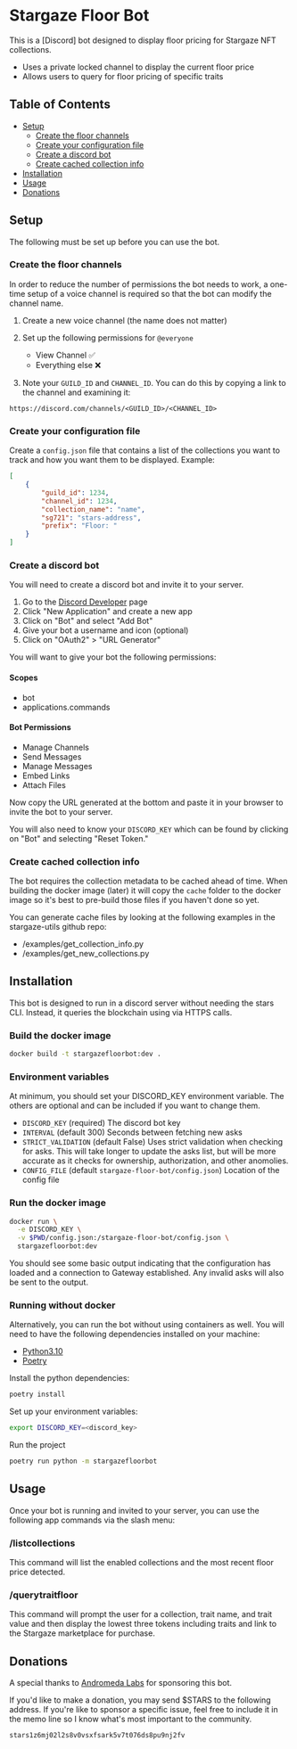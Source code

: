 # Stargaze Floor Bot

This is a [Discord] bot designed to display floor pricing for Stargaze NFT collections.

* Uses a private locked channel to display the current floor price
* Allows users to query for floor pricing of specific traits

## Table of Contents

- [Setup](#setup)
    - [Create the floor channels](#create-the-floor-channels)
    - [Create your configuration file](#create-your-configuration-file)
    - [Create a discord bot](#create-a-discord-bot)
    - [Create cached collection info](#create-cached-collection-info)
- [Installation](#installation)
- [Usage](#usage)
- [Donations](#donations)

## Setup

The following must be set up before you can use the bot.

### Create the floor channels

In order to reduce the number of permissions the bot needs to work, a one-time setup of a voice channel is required so that the bot can modify the channel name.

1. Create a new voice channel (the name does not matter)
2. Set up the following permissions for `@everyone`
    
    - View Channel ✅
    - Everything else ❌

3. Note your `GUILD_ID` and `CHANNEL_ID`. You can do this by copying a link to the channel and examining it:

```
https://discord.com/channels/<GUILD_ID>/<CHANNEL_ID>
```

### Create your configuration file

Create a `config.json` file that contains a list of the collections you want to track and how you want them to be displayed. Example:

```json
[
    {
        "guild_id": 1234,
        "channel_id": 1234,
        "collection_name": "name",
        "sg721": "stars-address",
        "prefix": "Floor: "
    }
]
```

### Create a discord bot

You will need to create a discord bot and invite it to your server.

1. Go to the [Discord Developer](https://discord.com/developers/applications) page
2. Click "New Application" and create a new app
3. Click on "Bot" and select "Add Bot"
4. Give your bot a username and icon (optional)
5. Click on "OAuth2" > "URL Generator"

You will want to give your bot the following permissions:

#### Scopes

- bot
- applications.commands

#### Bot Permissions

- Manage Channels
- Send Messages
- Manage Messages
- Embed Links
- Attach Files

Now copy the URL generated at the bottom and paste it in your browser to invite the bot to your server.

You will also need to know your `DISCORD_KEY` which can be found by clicking on "Bot" and selecting "Reset Token."

### Create cached collection info

The bot requires the collection metadata to be cached ahead of time. When building the docker image (later) it will copy the `cache` folder to the docker image so it's best to pre-build those files if you haven't done so yet.

You can generate cache files by looking at the following examples in the stargaze-utils github repo:

- /examples/get_collection_info.py
- /examples/get_new_collections.py

## Installation

This bot is designed to run in a discord server without needing the stars CLI. Instead, it queries the blockchain using via HTTPS calls.

### Build the docker image

```sh
docker build -t stargazefloorbot:dev .
```

### Environment variables

At minimum, you should set your DISCORD_KEY environment variable. The others are optional and can be included if you want to change them.

- `DISCORD_KEY` (required) The discord bot key
- `INTERVAL` (default 300) Seconds between fetching new asks
- `STRICT_VALIDATION` (default False) Uses strict validation when checking for asks. This will take longer to update the asks list, but will be more accurate as it checks for ownership, authorization, and other anomolies.
- `CONFIG_FILE` (default `stargaze-floor-bot/config.json`) Location of the config file

### Run the docker image

```sh
docker run \
  -e DISCORD_KEY \
  -v $PWD/config.json:/stargaze-floor-bot/config.json \
  stargazefloorbot:dev
```

You should see some basic output indicating that the configuration has loaded and a connection to Gateway established. Any invalid asks will also be sent to the output.

### Running without docker

Alternatively, you can run the bot without using containers as well. You will need to have the following dependencies installed on your machine:

- [Python3.10](https://www.python.org/)
- [Poetry](https://python-poetry.org/docs/master/#installation)

Install the python dependencies:

```sh
poetry install
```

Set up your environment variables:

```sh
export DISCORD_KEY=<discord_key>
```

Run the project

```sh
poetry run python -m stargazefloorbot
```


## Usage

Once your bot is running and invited to your server, you can use the following app commands via the slash menu:

### /listcollections

This command will list the enabled collections and the most recent floor price detected.

### /querytraitfloor

This command will prompt the user for a collection, trait name, and trait value and then display the lowest three tokens including traits and link to the Stargaze marketplace for purchase.

## Donations

A special thanks to [Andromeda Labs](https://twitter.com/AndromaverseLab) for sponsoring this bot.

If you'd like to make a donation, you may send $STARS to the following address. If you're like to sponsor a specific issue, feel free to include it in the memo line so I know what's most important to the community.

```
stars1z6mj02l2s8v0vsxfsark5v7t076ds8pu9nj2fv
```
